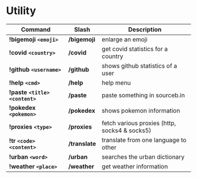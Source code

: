 # Utility

| Command                        | Slash          | Description                                   |
| ------------------------------ | -------------- | --------------------------------------------- |
| **!bigemoji `<emoji>`**        | **/bigemoji**  | enlarge an emoji                              |
| **!covid `<country>`**         | **/covid**     | get covid statistics for a country            |
| **!github `<username>`**       | **/github**    | shows github statistics of a user             |
| **!help `<cmd>`**              | **/help**      | help menu                                     |
| **!paste `<title> <content>`** | **/paste**     | paste something in sourceb.in                 |
| **!pokedex `<pokemon>`**       | **/pokedex**   | shows pokemon information                     |
| **!proxies `<type>`**          | **/proxies**   | fetch various proxies (http, socks4 & socks5) |
| **!tr `<code> <content>`**     | **/translate** | translate from one language to other          |
| **!urban `<word>`**            | **/urban**     | searches the urban dictionary                 |
| **!weather `<place>`**         | **/weather**   | get weather information                       |
